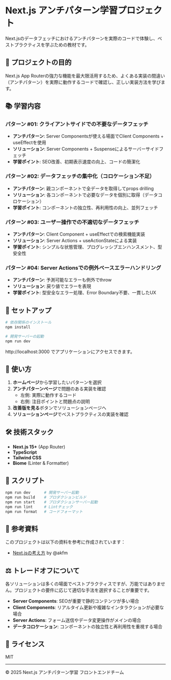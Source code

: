 # Next.js アンチパターン学習プロジェクト

Next.jsのデータフェッチにおけるアンチパターンを実際のコードで体験し、ベストプラクティスを学ぶための教材です。

## 🎯 プロジェクトの目的

Next.js App Routerの強力な機能を最大限活用するため、よくある実装の間違い（アンチパターン）を実際に動作するコードで確認し、正しい実装方法を学びます。

## 📚 学習内容

### パターン #01: クライアントサイドでの不要なデータフェッチ
- **アンチパターン**: Server Componentsが使える場面でClient Components + useEffectを使用
- **ソリューション**: Server Components + Suspenseによるサーバーサイドフェッチ
- **学習ポイント**: SEO改善、初期表示速度の向上、コードの簡潔化

### パターン #02: データフェッチの集中化（コロケーション不足）
- **アンチパターン**: 親コンポーネントで全データを取得してprops drilling
- **ソリューション**: 各コンポーネントで必要なデータを個別に取得（データコロケーション）
- **学習ポイント**: コンポーネントの独立性、再利用性の向上、並列フェッチ

### パターン #03: ユーザー操作での不適切なデータフェッチ
- **アンチパターン**: Client Component + useEffectでの検索機能実装
- **ソリューション**: Server Actions + useActionStateによる実装
- **学習ポイント**: シンプルな状態管理、プログレッシブエンハンスメント、型安全性

### パターン #04: Server Actionsでの例外ベースエラーハンドリング
- **アンチパターン**: 予測可能なエラーも例外でthrow
- **ソリューション**: 戻り値でエラーを表現
- **学習ポイント**: 型安全なエラー処理、Error Boundary不要、一貫したUX

## 🚀 セットアップ

```bash
# 依存関係のインストール
npm install

# 開発サーバーの起動
npm run dev
```

http://localhost:3000 でアプリケーションにアクセスできます。

## 📖 使い方

1. **ホームページ**から学習したいパターンを選択
2. **アンチパターンページ**で問題のある実装を確認
   - 左側: 実際に動作するコード
   - 右側: 注目ポイントと問題点の説明
3. **改善版を見る**ボタンでソリューションページへ
4. **ソリューションページ**でベストプラクティスの実装を確認

## 🛠 技術スタック

- **Next.js 15+** (App Router)
- **TypeScript**
- **Tailwind CSS**
- **Biome** (Linter & Formatter)

## 📝 スクリプト

```bash
npm run dev      # 開発サーバー起動
npm run build    # プロダクションビルド
npm run start    # プロダクションサーバー起動
npm run lint     # Lintチェック
npm run format   # コードフォーマット
```

## 🔗 参考資料

このプロジェクトは以下の資料を参考に作成されています：

- [Next.jsの考え方](https://zenn.dev/akfm/books/nextjs-basic-principle) by @akfm

## ⚖️ トレードオフについて

各ソリューションは多くの場面でベストプラクティスですが、万能ではありません。プロジェクトの要件に応じて適切な手法を選択することが重要です。

- **Server Components**: SEOが重要で静的コンテンツが多い場合
- **Client Components**: リアルタイム更新や複雑なインタラクションが必要な場合
- **Server Actions**: フォーム送信やデータ変更操作がメインの場合
- **データコロケーション**: コンポーネントの独立性と再利用性を重視する場合

## 📄 ライセンス

MIT

---

© 2025 Next.js アンチパターン学習 フロントエンドチーム